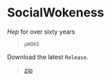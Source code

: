 # SocialWokeness

*Hep* for over sixty years

> `µWOKE`

Download the latest `Release`.

>[zip](https://github.com/PersonHood/SocialWokeness/archive/refs/tags/v1.7.zip)
